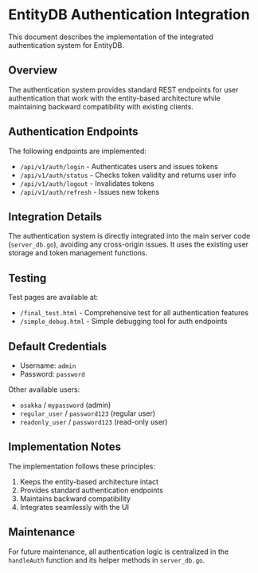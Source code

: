 # EntityDB Authentication Integration

This document describes the implementation of the integrated authentication system for EntityDB.

## Overview

The authentication system provides standard REST endpoints for user authentication that work with the entity-based architecture while maintaining backward compatibility with existing clients.

## Authentication Endpoints

The following endpoints are implemented:

- `/api/v1/auth/login` - Authenticates users and issues tokens
- `/api/v1/auth/status` - Checks token validity and returns user info
- `/api/v1/auth/logout` - Invalidates tokens
- `/api/v1/auth/refresh` - Issues new tokens

## Integration Details

The authentication system is directly integrated into the main server code (`server_db.go`), avoiding any cross-origin issues. It uses the existing user storage and token management functions.

## Testing

Test pages are available at:
- `/final_test.html` - Comprehensive test for all authentication features
- `/simple_debug.html` - Simple debugging tool for auth endpoints

## Default Credentials

- Username: `admin`
- Password: `password`

Other available users:
- `osakka` / `mypassword` (admin)
- `regular_user` / `password123` (regular user)
- `readonly_user` / `password123` (read-only user)

## Implementation Notes

The implementation follows these principles:
1. Keeps the entity-based architecture intact
2. Provides standard authentication endpoints
3. Maintains backward compatibility
4. Integrates seamlessly with the UI

## Maintenance

For future maintenance, all authentication logic is centralized in the `handleAuth` function and its helper methods in `server_db.go`.
